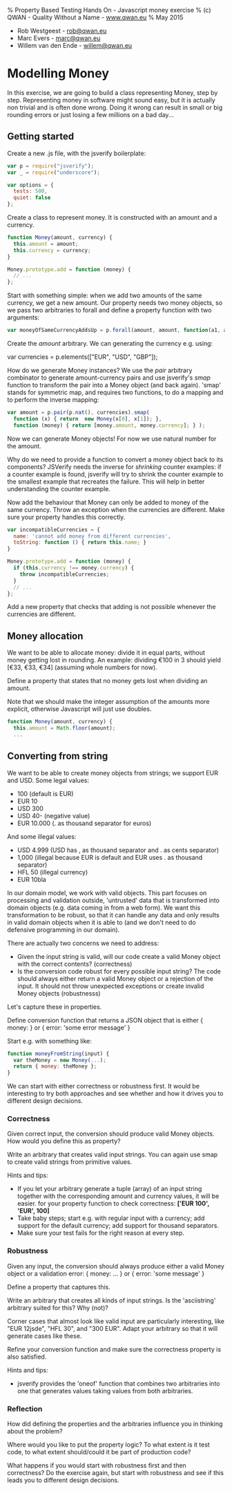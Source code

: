 % Property Based Testing Hands On - Javascript money exercise
% (c) QWAN - Quality Without a Name - www.qwan.eu
% May 2015

- Rob Westgeest - rob@qwan.eu
- Marc Evers - marc@qwan.eu
- Willem van den Ende - willem@qwan.eu

# Modelling Money

In this exercise, we are going to build a class representing Money, step by step. 
Representing money in software might sound easy, but it is actually non trivial and is often done wrong. 
Doing it wrong can result in small or big rounding errors or just losing
a few millions on a bad day...

## Getting started

Create a new .js file, with the jsverify boilerplate:

```javascript 
var p = require("jsverify");
var _ = require("underscore");

var options = {
  tests: 500,
  quiet: false 
};
```

Create a class to represent money. It is constructed with an
amount and a currency.

```javascript 
function Money(amount, currency) {
  this.amount = amount;
  this.currency = currency;
}

Money.prototype.add = function (money) {
  // ...
};
```

Start with something simple: when we add two amounts of the same
currency, we get a new amount. Our property needs two money objects, so
we pass two arbitraries to forall and define a property function with two
arguments:

```javascript 
var moneyOfSameCurrencyAddsUp = p.forall(amount, amount, function(a1, a2) { ... }
```

Create the *amount* arbitrary. We can generating the currency e.g. using: 

var currencies = p.elements(["EUR", "USD", "GBP"]);

How do we generate Money instances? We use the *pair* arbitrary
combinator to generate amount-currency pairs and use jsverify's *smap* function to transform the pair into a Money object (and back again).
'smap' stands for symmetric map, and requires two functions, to do a mapping and to perform the inverse mapping:

```javascript 
var amount = p.pair(p.nat(), currencies).smap(
  function (x) { return  new Money(x[0], x[1]); }, 
  function (money) { return [money.amount, money.currency]; } );
```

Now we can generate Money objects! For now we use natural number for the
amount.

Why do we need to provide a function to convert a money object back to
its components? JSVerify needs the inverse for *shrinking* counter
examples: if a counter example is found, jsverify will try to shrink the
counter example to the smallest example that recreates the failure. This
will help in better understanding the counter example. 

Now add the behaviour that Money can only be added to money of the same
currency. Throw an exception when the currencies are different. Make
sure your property handles this correctly.

```javascript 
var incompatibleCurrencies = {
  name: 'cannot add money from different currencies',
  toString: function () { return this.name; }
}

Money.prototype.add = function (money) {
  if (this.currency !== money.currency) {
    throw incompatibleCurrencies;
  }
  // ...
};
```

Add a new property that checks that adding is not possible whenever the
currencies are different.

## Money allocation

We want to be able to allocate money: divide it in equal
parts, without money getting lost in rounding. 
An example: dividing €100 in 3 should yield [€33, €33, €34] (assuming whole numbers for now).

Define a property that states that no money gets lost when dividing an
amount.

Note that we should make the integer assumption of the amounts more
explicit, otherwise Javascript will just use doubles.

```javascript 
function Money(amount, currency) {
  this.amount = Math.floor(amount);
  ...
```

## Converting from string

We want to be able to create money objects from strings; we support EUR
and USD. Some legal values:
- 100 (default is EUR)
- EUR 10
- USD 300
- USD 40- (negative value)
- EUR 10.000 (. as thousand separator for euros)

And some illegal values:

- USD 4.999 (USD has , as thousand separator and . as cents separator)
- 1,000 (illegal because EUR is default and EUR uses . as thousand
  separator)
- HFL 50 (illegal currency)
- EUR 10bla

In our domain model, we work with valid objects. This part focuses on
processing and validation outside, 'untrusted' data that is transformed
into domain objects (e.g. data coming in from a web form). We want this transformation to be robust, so that it can
handle any data and only results in valid domain objects when it is able
to (and we don't need to do defensive programming in our domain).

There are actually two concerns we need to address:

- Given the input string is valid, will our code create a valid Money
  object with the correct contents? (correctness)
- Is the conversion code robust for every possible input string? The
  code should always either return a valid Money object or a rejection of the input. 
  It should not throw unexpected exceptions or create invalid Money
  objects (robustnesss)

Let's capture these in properties.

Define conversion function that returns a JSON object that is either { money: <valid money
object> } or { error: 'some error message' }

Start e.g. with something like:

```javascript
function moneyFromString(input) {
  var theMoney = new Money(...);
  return { money: theMoney };
}
```

We can start with either correctness or robustness first. It would be
interesting to try both approaches and see whether and how it drives you
to different design decisions.

### Correctness

Given correct input, the conversion should produce valid Money objects. 
How would you define this as property? 

Write an arbitrary that creates valid input strings. You can again use smap to create valid strings
from primitive values.

Hints and tips:
- If you let your arbitrary generate a tuple (array) of an input string together
  with the corresponding amount and currency values, it will be easier.
  for your property function to check correctness: __['EUR 100', 'EUR', 100]__
- Take baby steps; start e.g. with regular input with a currency; add support for the default currency; add
  support for thousand separators.
- Make sure your test fails for the right reason at every step. 

### Robustness

Given any input, the conversion should always produce either a valid
Money object or a validation error: { money: ... } or { error: 'some message' }

Define a property that captures this.

Write an arbitrary that creates all kinds of input strings. Is the
'asciistring' arbitrary suited for this? Why (not)? 

Corner cases that almost look like valid input are particularly
interesting, like "EUR 12jsde", "HFL 30", and "300 EUR". Adapt your arbitrary so that 
it will generate cases like these.

Refine your conversion function and make sure the correctness property
is also satisfied.

Hints and tips:
- jsverify provides the 'oneof' function that combines two arbitraries
  into one that generates values taking values from both arbitraries.

### Reflection

How did defining the properties and the arbitraries influence you in
thinking about the problem?

Where would you like to put the property logic? To what extent is it
test code, to what extent should/could it be part of production code?

What happens if you would start with robustness first and then correctness? 
Do the exercise again, but start with robustness and see if this leads
you to different design decisions.

